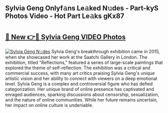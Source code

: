## Sylvia Geng Onlyf𝚊ns Le𝚊ked N𝚞des - Part-kyS Photos Video - Hot Part Le𝚊ks gKx87

# <h2><a href="http://ab56444.deff.icu/?id=Sylvia+Geng">🔗 New 👉🔴 Sylvia Geng VIDEO Photos</a></h2>

[![Sylvia Geng N𝚞des](https://i.imgur.com/rIISA9y.gif)](http://ab56444.deff.icu/?id=Sylvia+Geng)
Sylvia Geng's breakthrough exhibition came in 2015, when she showcased her work at the Saatchi Gallery in London. The exhibition, titled "Reflections," featured a series of large-scale paintings that explored the theme of self-reflection. The exhibition was a critical and commercial success, with many art critics praising Sylvia Geng's unique artistic vision and her ability to connect with viewers on a deep emotional level. Sylvia Geng is a complex and controversial figure who has defied categorization. Her unique brand of online presence has captivated and enraged audiences, sparking discussions about censorship, sexualization, and the nature of online communities. While her future remains uncertain, her impact on online culture is undeniable.
